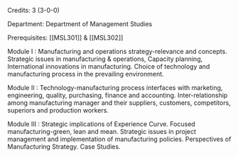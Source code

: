 Credits: 3 (3-0-0)

Department: Department of Management Studies

Prerequisites: [[MSL301]] & [[MSL302]]

Module I : Manufacturing and operations strategy-relevance and concepts. Strategic issues in manufacturing & operations, Capacity planning, International innovations in manufacturing. Choice of technology and manufacturing process in the prevailing environment.

Module II : Technology-manufacturing process interfaces with marketing, engineering, quality, purchasing, finance and accounting. Inter-relationship among manufacturing manager and their suppliers, customers, competitors, superiors and production workers.

Module III : Strategic implications of Experience Curve. Focused manufacturing-green, lean and mean. Strategic issues in project management and implementation of manufacturing policies. Perspectives of Manufacturing Strategy. Case Studies.